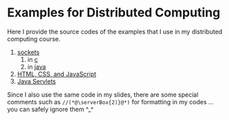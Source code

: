 # Examples for Distributed Computing

Here I provide the source codes of the examples that I use in my distributed computing course.

1. [sockets](http://github.com/thomasWeise/distributedComputingExamples/tree/master/sockets/)
    1. in [c](http://github.com/thomasWeise/distributedComputingExamples/tree/master/sockets/c)
    2. in [java](http://github.com/thomasWeise/distributedComputingExamples/tree/master/sockets/java)
2. [HTML, CSS, and JavaScript](http://github.com/thomasWeise/distributedComputingExamples/tree/master/html/)
3. [Java Servlets](http://github.com/thomasWeise/distributedComputingExamples/tree/master/javaServlets/)

Since I also use the same code in my slides, there are some special comments such as `//(*@\serverBox{2)}@*)` for formatting in my codes ... you can safely ignore them ^_^

